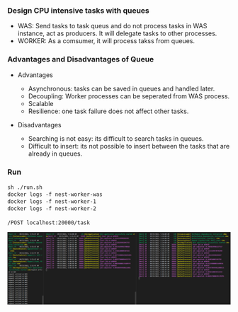 ### Design CPU intensive tasks with queues
- WAS: Send tasks to task queus and do not process tasks in WAS instance, act as producers. It will delegate tasks to other processes.
- WORKER: As a comsumer, it will process takss from queues.


### Advantages and Disadvantages of Queue
* Advantages
  - Asynchronous: tasks can be saved in queues and handled later.
  - Decoupling: Worker processes can be seperated from WAS process.
  - Scalable
  - Resilience: one task failure does not affect other tasks.

* Disadvantages
  - Searching is not easy: its difficult to search tasks in queues.
  - Difficult to insert: its not possible to insert between the tasks that are already in queues.


### Run 
```shell
sh ./run.sh
docker logs -f nest-worker-was
docker logs -f nest-worker-1
docker logs -f nest-worker-2

/POST localhost:20000/task

```
![alt text](./result/20220925_151020.png)